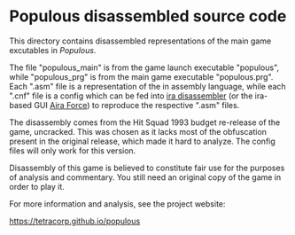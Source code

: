 # Populous disassembled source code

This directory contains disassembled representations of the main game excutables
in _Populous_.

The file "populous_main" is from the game launch executable "populous", while
"populous_prg" is from the main game executable "populous.prg". Each ".asm" file
is a representation of the in assembly language, while each ".cnf" file is a
config which can be fed into
[ira disassembler](https://aminet.net/package/dev/asm/ira) (or the ira-based GUI
[Aira Force](https://howprice.itch.io/aira-force)) to reproduce the respective
".asm" files.

The disassembly comes from the Hit Squad 1993 budget re-release of the game,
uncracked. This was chosen as it lacks most of the obfuscation present in the
original release, which made it hard to analyze. The config files will only work
for this version.

Disassembly of this game is believed to constitute fair use for the purposes of
analysis and commentary. You still need an original copy of the game in order to
play it.

For more information and analysis, see the project website:

<https://tetracorp.github.io/populous>
